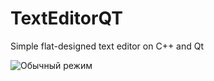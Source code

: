 # TextEditorQT
Simple flat-designed text editor on C++ and Qt


![Обычный режим](https://doc.qt.io/qt-6/images/notepad1.png)
